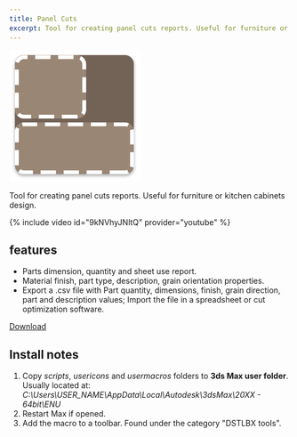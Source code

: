 ```yaml
---
title: Panel Cuts
excerpt: Tool for creating panel cuts reports. Useful for furniture or kitchen cabinets design.
---
```


![panel?cuts](/assets/images/panel_cuts_logo.png)

Tool for creating panel cuts reports. Useful for furniture or kitchen cabinets design.

{% include video id="9kNVhyJNltQ" provider="youtube" %}

## features

- Parts dimension, quantity and sheet use report.
- Material finish, part type, description, grain orientation properties.
- Export a .csv file with Part quantity, dimensions, finish, grain direction, part and description values; Import the file in a spreadsheet or cut optimization software.

<a href="https://github.com/HAG87/maxscript-assorted/blob/master/release/panel_cuts.zip" class="btn btn--primary">Download</a>

## Install notes

1. Copy *scripts*, *usericons* and *usermacros* folders to **3ds Max user folder**. Usually located at: *C:\Users\USER_NAME\AppData\Local\Autodesk\3dsMax\20XX - 64bit\ENU*
2. Restart Max if opened.
3. Add the macro to a toolbar. Found under the category "DSTLBX tools".
